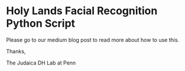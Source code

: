 # Holy Lands Facial Recognition Python Script

Please go to our medium blog post to read more about how to use this. 



Thanks, 

The Judaica DH Lab at Penn
